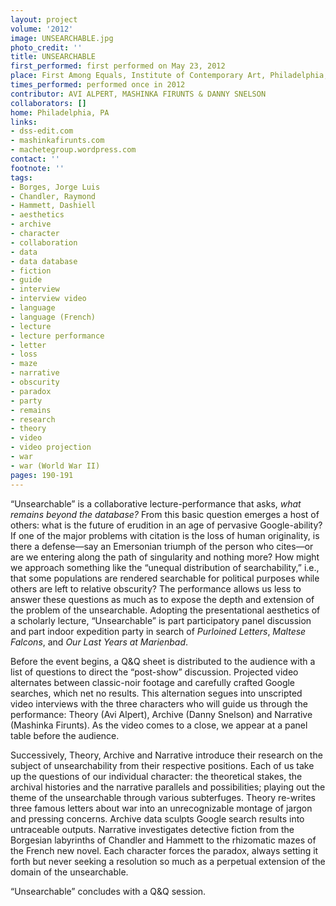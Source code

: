 ```yaml
---
layout: project
volume: '2012'
image: UNSEARCHABLE.jpg
photo_credit: ''
title: UNSEARCHABLE
first_performed: first performed on May 23, 2012
place: First Among Equals, Institute of Contemporary Art, Philadelphia, PA
times_performed: performed once in 2012
contributor: AVI ALPERT, MASHINKA FIRUNTS & DANNY SNELSON
collaborators: []
home: Philadelphia, PA
links:
- dss-edit.com
- mashinkafirunts.com
- machetegroup.wordpress.com
contact: ''
footnote: ''
tags:
- Borges, Jorge Luis
- Chandler, Raymond
- Hammett, Dashiell
- aesthetics
- archive
- character
- collaboration
- data
- data database
- fiction
- guide
- interview
- interview video
- language
- language (French)
- lecture
- lecture performance
- letter
- loss
- maze
- narrative
- obscurity
- paradox
- party
- remains
- research
- theory
- video
- video projection
- war
- war (World War II)
pages: 190-191
---
```


“Unsearchable” is a collaborative lecture-performance that asks, _what remains beyond the database?_ From this basic question emerges a host of others: what is the future of erudition in an age of pervasive Google-ability? If one of the major problems with citation is the loss of human originality, is there a defense—say an Emersonian triumph of the person who cites—or are we entering along the path of singularity and nothing more? How might we approach something like the “unequal distribution of searchability,” i.e., that some populations are rendered searchable for political purposes while others are left to relative obscurity? The performance allows us less to answer these questions as much as to expose the depth and extension of the problem of the unsearchable. Adopting the presentational aesthetics of a scholarly lecture, “Unsearchable” is part participatory panel discussion and part indoor expedition party in search of _Purloined Letters_, _Maltese Falcons_, and _Our Last Years at Marienbad_.

Before the event begins, a Q&Q sheet is distributed to the audience with a list of questions to direct the “post-show” discussion. Projected video alternates between classic-noir footage and carefully crafted Google searches, which net no results. This alternation segues into unscripted video interviews with the three characters who will guide us through the performance: Theory (Avi Alpert), Archive (Danny Snelson) and Narrative (Mashinka Firunts). As the video comes to a close, we appear at a panel table before the audience.

Successively, Theory, Archive and Narrative introduce their research on the subject of unsearchability from their respective positions. Each of us take up the questions of our individual character: the theoretical stakes, the archival histories and the narrative parallels and possibilities; playing out the theme of the unsearchable through various subterfuges. Theory re-writes three famous letters about war into an unrecognizable montage of jargon and pressing concerns. Archive data sculpts Google search results into untraceable outputs. Narrative investigates detective fiction from the Borgesian labyrinths of Chandler and Hammett to the rhizomatic mazes of the French new novel. Each character forces the paradox, always setting it forth but never seeking a resolution so much as a perpetual extension of the domain of the unsearchable.

“Unsearchable” concludes with a Q&Q session.
